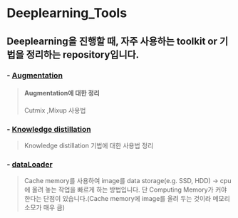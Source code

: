 # Deeplearning_Tools

## Deeplearning을 진행할 때, 자주 사용하는 toolkit or 기법을 정리하는 repository입니다. 

### - <a href="./Augmentation/">Augmentation</a>
> ####  Augmentation에 대한 정리 
> Cutmix ,Mixup 사용법
### - <a href="./Knowledge distillation/">Knowledge distillation</a>
> Knowledge distillation 기법에 대한 사용법 정리 

### - <a href="./dataLoader/">dataLoader</a>
> Cache memory를 사용하여 image를 data storage(e.g. SSD, HDD) -> cpu에 올려 놓는 작업을 빠르게 하는 방법입니다. 
> 단 Computing Memory가 커야한다는 단점이 있습니다.(Cache memory에 image를 올려 두는 것이라 메모리 소모가 매우 큼) 

